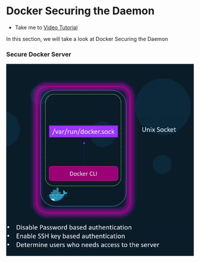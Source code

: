 # Docker Securing the Daemon
  - Take me to [Video Tutorial](https://kodekloud.com/courses/1378608/lectures/31793175)

In this section, we will take a look at Docker Securing the Daemon

### Secure Docker Server
  ![dockerSecure](../../images/dockerSecure.png)
